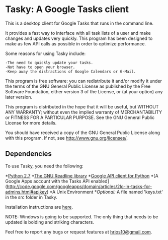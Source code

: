 Tasky: A Google Tasks client
============================

This is a desktop client for Google Tasks that runs in the command line. 

It provides a fast way to interface with all task lists of a user and make changes and updates very quickly. This program has been designed to make as few API calls as possible in order to optimize performance.

Some reasons for using Tasky include:

	-The need to quickly update your tasks.
	-Not have to open your browser.
	-Keep away the distractions of Google Calendars or G-Mail.

This program is free software: you can redistribute it and/or modify it under the terms of the GNU General Public License as published by the Free Software Foundation, either version 3 of the License, or (at your option) any later version.

This program is distributed in the hope that it will be useful, but WITHOUT ANY WARRANTY; without even the implied warranty of MERCHANTABILITY or FITNESS FOR A PARTICULAR PURPOSE. See the GNU General Public License for more details.

You should have received a copy of the GNU General Public License along with this program. If not, see <http://www.gnu.org/licenses/>.

Dependencies
------------
To use Tasky, you need the following:

*[Python 2.7](http://python.org/download/releases/2.7.2/)
*[The GNU Readline library](http://cnswww.cns.cwru.edu/php/chet/readline/rltop.html)
*[Google API client for Python](http://code.google.com/p/google-api-python-client/)
*[A Google Apps account with the Tasks API enabled] (http://code.google.com/googleapps/domain/articles/2lo-in-tasks-for-admins.html#apikey)
*A Unix Environment
*_Optional:_ A file named 'keys.txt' in the src folder in Tasky.
	

Installation instructions are [here](https://github.com/hrios/tasky/wiki).

NOTE: Windows is going to be supported. The only thing that needs to be updated is bolding and striking characters.

Feel free to report any bugs or request features at <hrios10@gmail.com>.